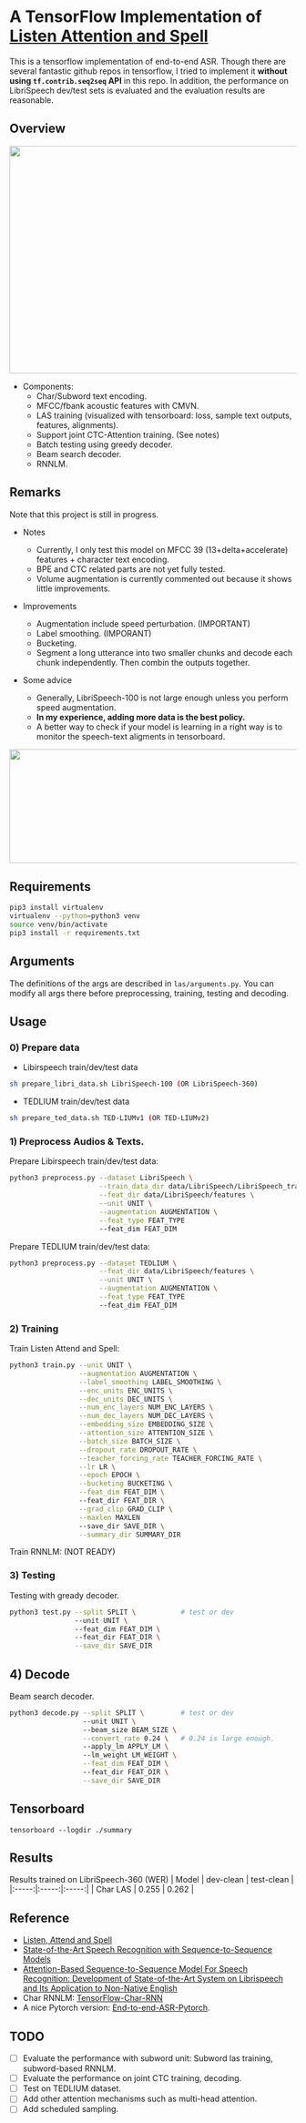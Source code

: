 # A TensorFlow Implementation of [Listen Attention and Spell](https://arxiv.org/abs/1508.01211)

This is a tensorflow implementation of end-to-end ASR. Though there are several fantastic github repos in tensorflow, I tried to implement it **without using `tf.contrib.seq2seq` API** in this repo. In addition, the performance on LibriSpeech dev/test sets is evaluated and the evaluation results are reasonable.

## Overview

<p align="center">
  <img src="demo/las.png" width="610" height="400">
</p>

* Components:
    - Char/Subword text encoding.
    - MFCC/fbank acoustic features with CMVN.
    - LAS training (visualized with tensorboard: loss, sample text outputs, features, alignments).  
    - Support joint CTC-Attention training. (See notes)
    - Batch testing using greedy decoder.
    - Beam search decoder.
    - RNNLM.

## Remarks

Note that this project is still in progress.
* Notes
    - Currently, I only test this model on MFCC 39 (13+delta+accelerate) features + character text encoding.
    - BPE and CTC related parts are not yet fully tested.
    - Volume augmentation is currently commented out because it shows little improvements.

* Improvements
    - Augmentation include speed perturbation. (IMPORTANT) 
    - Label smoothing. (IMPORANT)
    - Bucketing.
    - Segment a long utterance into two smaller chunks and decode each chunk independently. Then combin the outputs together.

* Some advice
    - Generally, LibriSpeech-100 is not large enough unless you perform speed augmentation.
    - **In my experience, adding more data is the best policy.**
    - A better way to check if your model is learning in a right way is to monitor the speech-text aligments in tensorboard.

<p align="center">
  <img src="demo/align.png" width="730" height="200">
</p>

## Requirements
```bash
pip3 install virtualenv
virtualenv --python=python3 venv
source venv/bin/activate
pip3 install -r requirements.txt
```

## Arguments

The definitions of the args are described in `las/arguments.py`. You can modify all args there before preprocessing, training, testing and decoding.

## Usage

### 0) Prepare data
- Libirspeech train/dev/test data
```bash
sh prepare_libri_data.sh LibriSpeech-100 (OR LibriSpeech-360)
```

- TEDLIUM train/dev/test data
```bash
sh prepare_ted_data.sh TED-LIUMv1 (OR TED-LIUMv2)
```

### 1) Preprocess Audios & Texts.
Prepare Libirspeech train/dev/test data:
```bash
python3 preprocess.py --dataset LibriSpeech \
                      --train_data_dir data/LibriSpeech/LibriSpeech_train/train-clean-100/ \
                      --feat_dir data/LibriSpeech/features \
                      --unit UNIT \
                      --augmentation AUGMENTATION \
                      --feat_type FEAT_TYPE
                      --feat_dim FEAT_DIM
```

Prepare TEDLIUM train/dev/test data:
```bash
python3 preprocess.py --dataset TEDLIUM \
                      --feat_dir data/LibriSpeech/features \
                      --unit UNIT \
                      --augmentation AUGMENTATION \
                      --feat_type FEAT_TYPE
                      --feat_dim FEAT_DIM
```

### 2) Training
Train Listen Attend and Spell:
```bash
python3 train.py --unit UNIT \
                 --augmentation AUGMENTATION \
                 --label_smoothing LABEL_SMOOTHING \
                 --enc_units ENC_UNITS \
                 --dec_units DEC_UNITS \
                 --num_enc_layers NUM_ENC_LAYERS \
                 --num_dec_layers NUM_DEC_LAYERS \
                 --embedding_size EMBEDDING_SIZE \
                 --attention_size ATTENTION_SIZE \
                 --batch_size BATCH_SIZE \
                 --dropout_rate DROPOUT_RATE \
                 --teacher_forcing_rate TEACHER_FORCING_RATE \
                 --lr LR \
                 --epoch EPOCH \
                 --bucketing BUCKETING \
                 --feat_dim FEAT_DIM \ 
                 --feat_dir FEAT_DIR \
                 --grad_clip GRAD_CLIP \
                 --maxlen MAXLEN
                 --save_dir SAVE_DIR \
                 --summary_dir SUMMARY_DIR 
```
Train RNNLM: 
(NOT READY)

### 3) Testing
Testing with gready decoder.
```bash
python3 test.py --split SPLIT \           # test or dev
                --unit UNIT \ 
                --feat_dim FEAT_DIM \ 
                --feat_dir FEAT_DIR \
                --save_dir SAVE_DIR 
```

## 4) Decode
Beam search decoder.
```bash
python3 decode.py --split SPLIT \         # test or dev
                  --unit UNIT \ 
                  --beam_size BEAM_SIZE \
                  --convert_rate 0.24 \   # 0.24 is large enough.
                  --apply_lm APPLY_LM \         
                  --lm_weight LM_WEIGHT \
                  --feat_dim FEAT_DIM \ 
                  --feat_dir FEAT_DIR \
                  --save_dir SAVE_DIR 
```

## Tensorboard
```
tensorboard --logdir ./summary
```

## Results
Results trained on LibriSpeech-360 (WER)
| Model |  dev-clean  |  test-clean  | 
|:-----:|:-----:|:-----:|
| Char LAS | 0.255  | 0.262  |

## Reference
- [Listen, Attend and Spell](https://arxiv.org/pdf/1508.01211.pdf)
- [State-of-the-Art Speech Recognition with Sequence-to-Sequence Models](https://arxiv.org/pdf/1712.01769.pdf)
- [Attention-Based Sequence-to-Sequence Model For Speech Recognition: Development of State-of-the-Art System on Librispeech and Its Application to Non-Native English](https://arxiv.org/pdf/1810.13088.pdf)
- Char RNNLM: [TensorFlow-Char-RNN](https://github.com/crazydonkey200/tensorflow-char-rnn)
- A nice Pytorch version: [End-to-end-ASR-Pytorch](https://github.com/Alexander-H-Liu/End-to-end-ASR-Pytorch).

## TODO
- [ ] Evaluate the performance with subword unit: Subword las training, subword-based RNNLM. 
- [ ] Evaluate the performance on joint CTC training, decoding.
- [ ] Test on TEDLIUM dataset.
- [ ] Add other attention mechanisms such as multi-head attention. 
- [ ] Add scheduled sampling.
